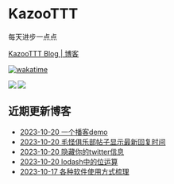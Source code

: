 # KazooTTT
每天进步一点点

[KazooTTT Blog | 博客](https://blog.kazoottt.top)

[![wakatime](https://wakatime.com/badge/user/d3dc2570-e4bf-4469-b0c2-127b495e8b91.svg)](https://wakatime.com/@d3dc2570-e4bf-4469-b0c2-127b495e8b91)

<a href="https://github.com/anuraghazra/github-readme-stats">
  <img align="left" src="https://github-readme-stats.vercel.app/api?username=KazooTTT&theme=radical" />
</a>

<a href="https://github.com/anuraghazra/github-readme-stats">
  <img src="https://github-readme-stats.vercel.app/api/top-langs/?username=KazooTTT&theme=radical" />
</a>


## 近期更新博客
<!-- BLOG-POST-LIST:START -->
 - [2023-10-20 一个播客demo](https://kazoottt.top/webapp-podcasts-app-demo)
 - [2023-10-20 毛怪俱乐部帖子显示最新回复时间](https://kazoottt.top/userscript-mgclub-show-comment-time)
 - [2023-10-20 隐藏你的twitter信息](https://kazoottt.top/userscript-hide-your-twitter-info)
 - [2023-10-20 lodash中的位运算](https://kazoottt.top/lodash-bit)
 - [2023-10-17 各种软件使用方式梳理](https://kazoottt.top/software-usage)<!-- BLOG-POST-LIST:END -->
